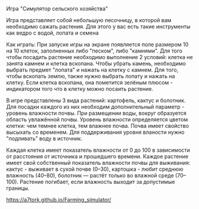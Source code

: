 Игра "Симулятор сельского хозяйства"

Игра представляет собой небольшую песочницу, в которой вам необходимо сажать растения. Для этого у вас есть такие инструменты как ведро с водой, лопата и семена

Как играть:
При запуске игры на экране появляется поле размером 10 на 10 клеток, заполненных либо "песком", либо "камнями". Для того чтобы посадить растение необходимо выполнение 2 условий: клетка не занята камнем и клетка вскопана. Чтобы убрать камень, необходимо выбрать предмет "лопата" и нажать на клетку с камнем. Для того, чтобы вскопать землю, также нужно выбрать лопату и нажать на клетку. Если клетка вскопана, она пометится зелёным плюсом - индикатором того что в клетку можно посаить растение.

В игре представлены 3 вида растений: картофель, кактус и болотник. Для посадки каждого из них необходим дополнительный параметр - уровень влажности почвы. При размещении воды, вокруг образуется область увлажённой почвы. Уровень влажности определяется цветом клетки: чем темнее клетка, тем влажнее почва. Почва имеет свойство высыхать со временем. Для поддерживания уровня вланости нужно "подливать" воду в источник. 

Каждая клетка имеет показатель влажности от 0 до 100 в зависимости от расстояния от источника и прошедшего времени. Каждое растение имеет свой собственный показатель влажности почвы для выживания: кактус - выживает в сухой почве (0–30), картошка - любит среднюю влажность (40–80), болотник — растёт только во влажной среде (70–100). Растение погибает, если влажность выходит за допустимые границы.

https://a7tork.github.io/Farming_simulator/

